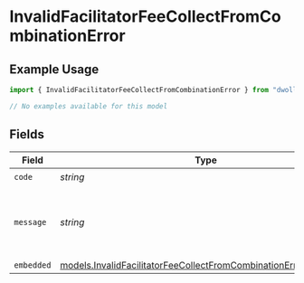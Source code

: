 # InvalidFacilitatorFeeCollectFromCombinationError

## Example Usage

```typescript
import { InvalidFacilitatorFeeCollectFromCombinationError } from "dwolla/models/errors";

// No examples available for this model
```

## Fields

| Field                                                                                                                                       | Type                                                                                                                                        | Required                                                                                                                                    | Description                                                                                                                                 | Example                                                                                                                                     |
| ------------------------------------------------------------------------------------------------------------------------------------------- | ------------------------------------------------------------------------------------------------------------------------------------------- | ------------------------------------------------------------------------------------------------------------------------------------------- | ------------------------------------------------------------------------------------------------------------------------------------------- | ------------------------------------------------------------------------------------------------------------------------------------------- |
| `code`                                                                                                                                      | *string*                                                                                                                                    | :heavy_check_mark:                                                                                                                          | N/A                                                                                                                                         | ValidationError                                                                                                                             |
| `message`                                                                                                                                   | *string*                                                                                                                                    | :heavy_check_mark:                                                                                                                          | N/A                                                                                                                                         | Validation error(s) present. See embedded errors list for more details.                                                                     |
| `embedded`                                                                                                                                  | [models.InvalidFacilitatorFeeCollectFromCombinationErrorEmbedded](../../models/invalidfacilitatorfeecollectfromcombinationerrorembedded.md) | :heavy_minus_sign:                                                                                                                          | N/A                                                                                                                                         |                                                                                                                                             |